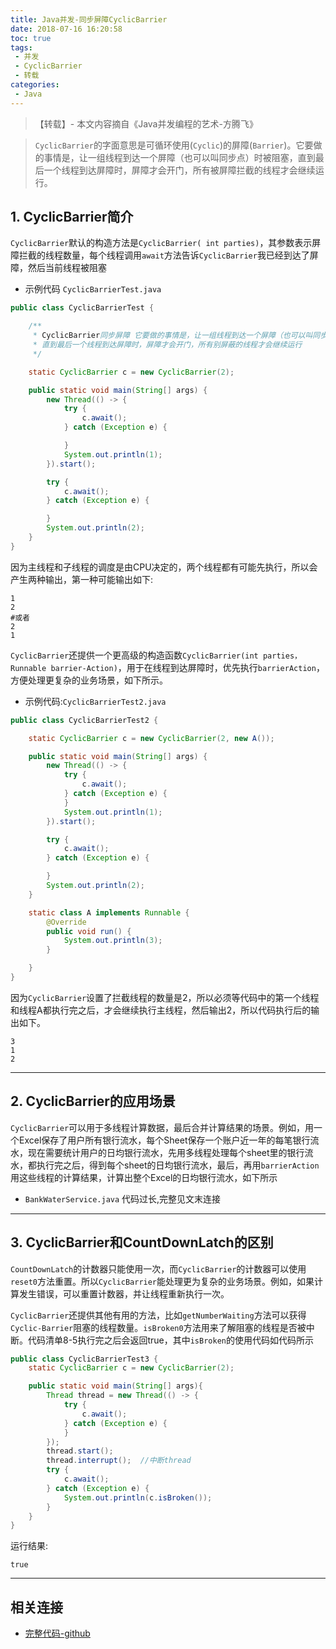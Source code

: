 ```yaml
---
title: Java并发-同步屏障CyclicBarrier
date: 2018-07-16 16:20:58
toc: true
tags:
 - 并发
 - CyclicBarrier
 - 转载
categories:
 - Java
---
```


>   【转载】- 本文内容摘自《Java并发编程的艺术-方腾飞》

> `CyclicBarrier`的字面意思是可循环使用(`Cyclic`)的屏障(`Barrier`)。它要做的事情是，让一组线程到达一个屏障（也可以叫同步点）时被阻塞，直到最后一个线程到达屏障时，屏障才会开门，所有被屏障拦截的线程才会继续运行。

<!--more-->

## 1. CyclicBarrier简介

`CyclicBarrier`默认的构造方法是`CyclicBarrier( int parties)`，其参数表示屏障拦截的线程数量，每个线程调用`await`方法告诉`CyclicBarrier`我已经到达了屏障，然后当前线程被阻塞

- 示例代码 `CyclicBarrierTest.java`

```java
public class CyclicBarrierTest {

    /**
     * CyclicBarrier同步屏障 它要做的事情是，让一组线程到达一个屏障（也可以叫同步点）时被阻塞，
     * 直到最后一个线程到达屏障时，屏障才会开门，所有别屏蔽的线程才会继续运行
     */

    static CyclicBarrier c = new CyclicBarrier(2);

    public static void main(String[] args) {
        new Thread(() -> {
            try {
                c.await();
            } catch (Exception e) {

            }
            System.out.println(1);
        }).start();

        try {
            c.await();
        } catch (Exception e) {

        }
        System.out.println(2);
    }
}
```

因为主线程和子线程的调度是由CPU决定的，两个线程都有可能先执行，所以会产生两种输出，第一种可能输出如下:

```shell
1
2
#或者
2
1
```

`CyclicBarrier`还提供一个更高级的构造函数`CyclicBarrier(int parties，Runnable barrier-Action)`，用于在线程到达屏障时，优先执行`barrierAction`，方便处理更复杂的业务场景，如下所示。

- 示例代码:`CyclicBarrierTest2.java`

```java
public class CyclicBarrierTest2 {

    static CyclicBarrier c = new CyclicBarrier(2, new A());

    public static void main(String[] args) {
        new Thread(() -> {
            try {
                c.await();
            } catch (Exception e) {
            }
            System.out.println(1);
        }).start();

        try {
            c.await();
        } catch (Exception e) {

        }
        System.out.println(2);
    }

    static class A implements Runnable {
        @Override
        public void run() {
            System.out.println(3);
        }

    }
}
```

因为`CyclicBarrier`设置了拦截线程的数量是2，所以必须等代码中的第一个线程和线程A都执行完之后，才会继续执行主线程，然后输出2，所以代码执行后的输出如下。

```shell
3
1
2
```

---

## 2. CyclicBarrier的应用场景

`CyclicBarrier`可以用于多线程计算数据，最后合并计算结果的场景。例如，用一个Excel保存了用户所有银行流水，每个Sheet保存一个账户近一年的每笔银行流水，现在需要统计用户的日均银行流水，先用多线程处理每个sheet里的银行流水，都执行完之后，得到每个sheet的日均银行流水，最后，再用`barrierAction`用这些线程的计算结果，计算出整个Excel的日均银行流水，如下所示

- `BankWaterService.java` 代码过长,完整见文末连接

-----

## 3. CyclicBarrier和CountDownLatch的区别

`CountDownLatch`的计数器只能使用一次，而`CyclicBarrier`的计数器可以使用`reset0`方法重置。所以`CyclicBarrier`能处理更为复杂的业务场景。例如，如果计算发生错误，可以重置计数器，并让线程重新执行一次。

`CyclicBarrier`还提供其他有用的方法，比如`getNumberWaiting`方法可以获得`Cyclic-Barrier`阻塞的线程数量。`isBroken0`方法用来了解阻塞的线程是否被中断。代码清单8-5执行完之后会返回true，其中`isBroken`的使用代码如代码所示

```java
public class CyclicBarrierTest3 {
    static CyclicBarrier c = new CyclicBarrier(2);

    public static void main(String[] args){
        Thread thread = new Thread(() -> {
            try {
                c.await();
            } catch (Exception e) {
            }
        });
        thread.start();
        thread.interrupt();  //中断thread
        try {
            c.await();
        } catch (Exception e) {
            System.out.println(c.isBroken());
        }
    }
}
```

运行结果:

```shell
true
```

----

## 相关连接

- [完整代码-github](https://github.com/briarbear/java_core/blob/master/src/main/java/concurrent/cyclicbarrie)